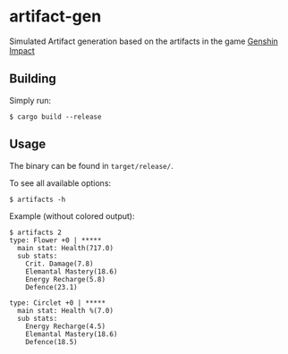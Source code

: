 # artifact-gen
Simulated Artifact generation based on the artifacts in the game [Genshin Impact](https://genshin.hoyoverse.com/en/home)

## Building
Simply run:

```
$ cargo build --release
```

## Usage
The binary can be found in `target/release/`.

To see all available options:
```
$ artifacts -h
```


Example (without colored output):
```
$ artifacts 2
type: Flower +0 | *****
  main stat: Health(717.0)
  sub stats:
    Crit. Damage(7.8)
    Elemantal Mastery(18.6)
    Energy Recharge(5.8)
    Defence(23.1)

type: Circlet +0 | *****
  main stat: Health %(7.0)
  sub stats:
    Energy Recharge(4.5)
    Elemantal Mastery(18.6)
    Defence(18.5)
```


